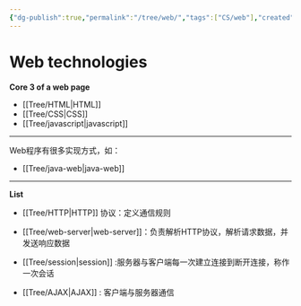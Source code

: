 ```yaml
---
{"dg-publish":true,"permalink":"/tree/web/","tags":["CS/web"],"created":"2022-08-02T16:41:31.939+08:00","updated":"2023-08-27T02:59:15.460+08:00"}
---
```


# Web technologies 

**Core 3 of a web page**

- [[Tree/HTML\|HTML]]
- [[Tree/CSS\|CSS]] 
- [[Tree/javascript\|javascript]]

---

Web程序有很多实现方式，如：

- [[Tree/java-web\|java-web]]   

---

**List**

- [[Tree/HTTP\|HTTP]] 协议：定义通信规则

- [[Tree/web-server\|web-server]]：负责解析HTTP协议，解析请求数据，并发送响应数据

- [[Tree/session\|session]] :服务器与客户端每一次建立连接到断开连接，称作一次会话

- [[Tree/AJAX\|AJAX]] : 客户端与服务器通信
